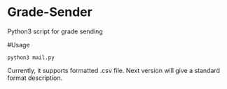 # Grade-Sender
Python3 script for grade sending

#Usage
```
python3 mail.py
```
Currently, it supports formatted .csv file. Next version will give a standard format description.
